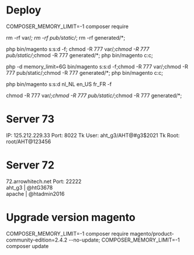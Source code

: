 #	Deploy

COMPOSER_MEMORY_LIMIT=-1 composer require 

rm -rf var/*; rm -rf pub/static/*; rm -rf generated/*;

php bin/magento s:s:d -f; chmod -R 777 var/*;chmod -R 777 pub/static/*;chmod -R 777 generated/*; php bin/magento c:c;

php -d memory_limit=6G bin/magento s:s:d -f;chmod -R 777 var/;chmod -R 777 pub/static/;chmod -R 777 generated/*; php bin/magento c:c;

php bin/magento s:s:d nl_NL en_US fr_FR -f

chmod -R 777 var/*;chmod -R 777 pub/static/*;chmod -R 777 generated/*;


# Server 73
IP: 125.212.229.33
Port: 8022
Tk User: aht_g3/AHT@#g3$2021
Tk Root: root/AHT@123456

# Server 72
72.arrowhitech.net
Port: 22222 <br>
aht_g3 | @htG3678 <br>
apache | @htadmin2016

# Upgrade version magento
COMPOSER_MEMORY_LIMIT=-1 composer require magento/product-community-edition=2.4.2 --no-update;
COMPOSER_MEMORY_LIMIT=-1 composer update
